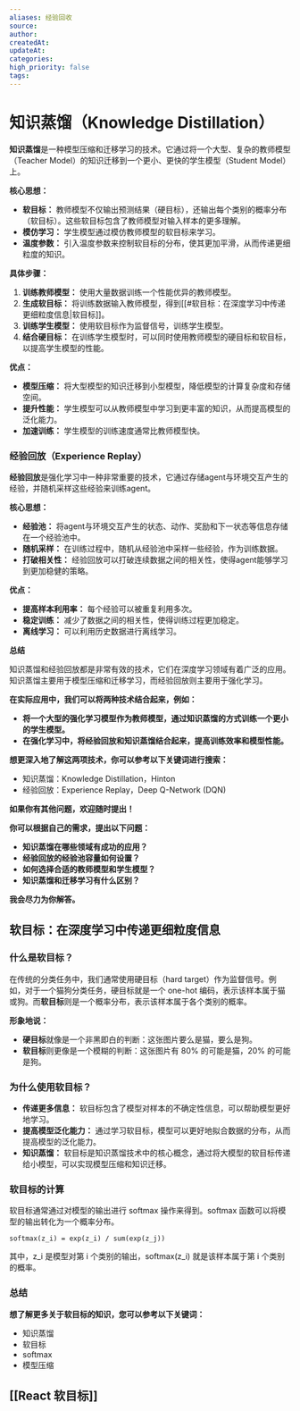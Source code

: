 ```yaml
---
aliases: 经验回收
source:
author:
createdAt:
updateAt:
categories:
high_priority: false
tags:
---
```


# 知识蒸馏（Knowledge Distillation）

**知识蒸馏**是一种模型压缩和迁移学习的技术。它通过将一个大型、复杂的教师模型（Teacher Model）的知识迁移到一个更小、更快的学生模型（Student Model）上。

**核心思想：**

- **软目标：** 教师模型不仅输出预测结果（硬目标），还输出每个类别的概率分布（软目标）。这些软目标包含了教师模型对输入样本的更多理解。
- **模仿学习：** 学生模型通过模仿教师模型的软目标来学习。
- **温度参数：** 引入温度参数来控制软目标的分布，使其更加平滑，从而传递更细粒度的知识。

**具体步骤：**

1. **训练教师模型：** 使用大量数据训练一个性能优异的教师模型。
2. **生成软目标：** 将训练数据输入教师模型，得到[[#软目标：在深度学习中传递更细粒度信息|软目标]]。
3. **训练学生模型：** 使用软目标作为监督信号，训练学生模型。
4. **结合硬目标：** 在训练学生模型时，可以同时使用教师模型的硬目标和软目标，以提高学生模型的性能。

**优点：**

- **模型压缩：** 将大型模型的知识迁移到小型模型，降低模型的计算复杂度和存储空间。
- **提升性能：** 学生模型可以从教师模型中学习到更丰富的知识，从而提高模型的泛化能力。
- **加速训练：** 学生模型的训练速度通常比教师模型快。

### 经验回放（Experience Replay）

**经验回放**是强化学习中一种非常重要的技术，它通过存储agent与环境交互产生的经验，并随机采样这些经验来训练agent。

**核心思想：**

- **经验池：** 将agent与环境交互产生的状态、动作、奖励和下一状态等信息存储在一个经验池中。
- **随机采样：** 在训练过程中，随机从经验池中采样一些经验，作为训练数据。
- **打破相关性：** 经验回放可以打破连续数据之间的相关性，使得agent能够学习到更加稳健的策略。

**优点：**

- **提高样本利用率：** 每个经验可以被重复利用多次。
- **稳定训练：** 减少了数据之间的相关性，使得训练过程更加稳定。
- **离线学习：** 可以利用历史数据进行离线学习。

**总结**

知识蒸馏和经验回放都是非常有效的技术，它们在深度学习领域有着广泛的应用。知识蒸馏主要用于模型压缩和迁移学习，而经验回放则主要用于强化学习。

**在实际应用中，我们可以将两种技术结合起来，例如：**

- **将一个大型的强化学习模型作为教师模型，通过知识蒸馏的方式训练一个更小的学生模型。**
- **在强化学习中，将经验回放和知识蒸馏结合起来，提高训练效率和模型性能。**

**想更深入地了解这两项技术，你可以参考以下关键词进行搜索：**

- 知识蒸馏：Knowledge Distillation，Hinton
- 经验回放：Experience Replay，Deep Q-Network (DQN)

**如果你有其他问题，欢迎随时提出！**

**你可以根据自己的需求，提出以下问题：**

- **知识蒸馏在哪些领域有成功的应用？**
- **经验回放的经验池容量如何设置？**
- **如何选择合适的教师模型和学生模型？**
- **知识蒸馏和迁移学习有什么区别？**

**我会尽力为你解答。**

## 软目标：在深度学习中传递更细粒度信息

### 什么是软目标？

在传统的分类任务中，我们通常使用硬目标（hard target）作为监督信号。例如，对于一个猫狗分类任务，硬目标就是一个 one-hot 编码，表示该样本属于猫或狗。而**软目标**则是一个概率分布，表示该样本属于各个类别的概率。

**形象地说：**

- **硬目标**就像是一个非黑即白的判断：这张图片要么是猫，要么是狗。
- **软目标**则更像是一个模糊的判断：这张图片有 80% 的可能是猫，20% 的可能是狗。

### 为什么使用软目标？

- **传递更多信息：** 软目标包含了模型对样本的不确定性信息，可以帮助模型更好地学习。
- **提高模型泛化能力：** 通过学习软目标，模型可以更好地拟合数据的分布，从而提高模型的泛化能力。
- **知识蒸馏：** 软目标是知识蒸馏技术中的核心概念，通过将大模型的软目标传递给小模型，可以实现模型压缩和知识迁移。

### 软目标的计算

软目标通常通过对模型的输出进行 softmax 操作来得到。softmax 函数可以将模型的输出转化为一个概率分布。

```
softmax(z_i) = exp(z_i) / sum(exp(z_j))
```

其中，z_i 是模型对第 i 个类别的输出，softmax(z_i) 就是该样本属于第 i 个类别的概率。

### 总结

**想了解更多关于软目标的知识，您可以参考以下关键词：**

- 知识蒸馏
- 软目标
- softmax
- 模型压缩

## [[React 软目标]]

